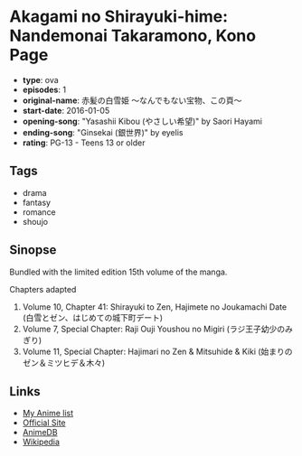 # Akagami no Shirayuki-hime: Nandemonai Takaramono, Kono Page

-   **type**: ova
-   **episodes**: 1
-   **original-name**: 赤髪の白雪姫 ～なんでもない宝物、この頁～
-   **start-date**: 2016-01-05
-   **opening-song**: "Yasashii Kibou (やさしい希望)" by Saori Hayami
-   **ending-song**: "Ginsekai (銀世界)" by eyelis
-   **rating**: PG-13 - Teens 13 or older

## Tags

-   drama
-   fantasy
-   romance
-   shoujo

## Sinopse

Bundled with the limited edition 15th volume of the manga.

Chapters adapted

1. Volume 10, Chapter 41: Shirayuki to Zen, Hajimete no Joukamachi Date (白雪とゼン、はじめての城下町デート)
2. Volume 7, Special Chapter: Raji Ouji Youshou no Migiri (ラジ王子幼少のみぎり)
3. Volume 11, Special Chapter: Hajimari no Zen & Mitsuhide & Kiki (始まりのゼン＆ミツヒデ＆木々)

## Links

-   [My Anime list](https://myanimelist.net/anime/31483/Akagami_no_Shirayuki-hime__Nandemonai_Takaramono_Kono_Page)
-   [Official Site](http://www.hakusensha.co.jp/akagami/limited15/)
-   [AnimeDB](http://anidb.info/perl-bin/animedb.pl?show=anime&aid=11524)
-   [Wikipedia](http://en.wikipedia.org/wiki/Snow_White_with_the_Red_Hair)
